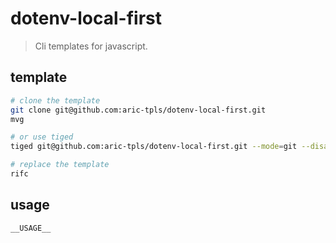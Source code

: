 # dotenv-local-first
> Cli templates for javascript.

## template
```sh
# clone the template
git clone git@github.com:aric-tpls/dotenv-local-first.git
mvg

# or use tiged
tiged git@github.com:aric-tpls/dotenv-local-first.git --mode=git --disable-cache

# replace the template
rifc
```

## usage
```sh
__USAGE__
```
